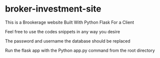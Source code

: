 # broker-investment-site
This is a Brookerage website Built With Python Flask For a Client

Feel free to use the codes snippets in any way you desire

The password and username the database should be replaced

Run the flask app with the Python app.py command from the root directory
